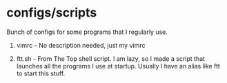 # configs/scripts

Bunch of configs for some programs that I regularly use.

1. vimrc -
No description needed, just my vimrc

2. ftt.sh -
From The Top shell script. I am lazy, so I made a script that launches all the programs I use at startup. Usually I have an alias like ftt to start this stuff.
